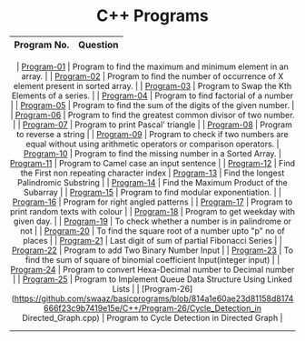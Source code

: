<div align="center">
  
  # C++ Programs
  
| Program No.| Question |
| ------- | ------ |



| [Program-01](https://github.com/swaaz/basicprograms/blob/814a1e60ae23d81158d8174666f23c9b7419e15e/C++/Program-01/Program.cpp) | Program to find the maximum and minimum element in an array.  |
| [Program-02](https://github.com/swaaz/basicprograms/blob/814a1e60ae23d81158d8174666f23c9b7419e15e/C++/Program-2/number_of_occurrence.cpp) | Program to find the number of occurrence of X element present in sorted array.  |
| [Program-03](https://github.com/swaaz/basicprograms/blob/814a1e60ae23d81158d8174666f23c9b7419e15e/C++/Program-3/program.cpp) | Program to Swap the Kth Elements of a series. |
| [Program-04](https://github.com/swaaz/basicprograms/blob/814a1e60ae23d81158d8174666f23c9b7419e15e/C++/Program-4/program.cpp) | Program to find factorial of a number |
| [Program-05](https://github.com/swaaz/basicprograms/blob/814a1e60ae23d81158d8174666f23c9b7419e15e/C++/Program-5/program.cpp) | Program to find the sum of the digits of the given number. |
| [Program-06](https://github.com/swaaz/basicprograms/blob/814a1e60ae23d81158d8174666f23c9b7419e15e/C++/Program-6/program.cpp) | Program to find the greatest common divisor of two number. |
| [Program-07](https://github.com/swaaz/basicprograms/blob/814a1e60ae23d81158d8174666f23c9b7419e15e/C++/Program-7/program.cpp) | Program to print Pascal' triangle |
| [Program-08](https://github.com/swaaz/basicprograms/blob/814a1e60ae23d81158d8174666f23c9b7419e15e/C++/Program-8/program.cpp) | Program to reverse a string |
| [Program-09](https://github.com/swaaz/basicprograms/blob/814a1e60ae23d81158d8174666f23c9b7419e15e/C++/Program-9/program.cpp) | Program to check if two numbers are equal without using arithmetic operators or comparison operators.
| [Program-10](https://github.com/swaaz/basicprograms/blob/814a1e60ae23d81158d8174666f23c9b7419e15e/C++/Program-10/program.cpp) | Program to find the missing number in  a Sorted Array.
| [Program-11](https://github.com/swaaz/basicprograms/blob/814a1e60ae23d81158d8174666f23c9b7419e15e/C++/Program11/Program11.cpp) | Program to Camel case an input sentence |
| [Program-12](https://github.com/swaaz/basicprograms/blob/814a1e60ae23d81158d8174666f23c9b7419e15e/C++/Program-12/program.cpp) | Find the First non repeating character index
| [Program-13](https://github.com/swaaz/basicprograms/blob/814a1e60ae23d81158d8174666f23c9b7419e15e/C++/Program-13/program.cpp) | Find the longest Palindromic Substring |
| [Program-14](https://github.com/swaaz/basicprograms/blob/814a1e60ae23d81158d8174666f23c9b7419e15e/C++/Program-14/program.cpp) | Find the Maximum Product of the Subarray |
| [Program-15](https://github.com/swaaz/basicprograms/blob/814a1e60ae23d81158d8174666f23c9b7419e15e/C++/Program-15/program.cpp) | Program to find modular exponentiation. |
| [Program-16](https://github.com/swaaz/basicprograms/blob/814a1e60ae23d81158d8174666f23c9b7419e15e/C++/Program-16/rightangle.cpp) | Program for right angled patterns |
| [Program-17](https://github.com/swaaz/basicprograms/blob/814a1e60ae23d81158d8174666f23c9b7419e15e/C++/Program-17/randomcolorscreen.cpp) | Program to print random texts with colour |
| [Program-18](https://github.com/swaaz/basicprograms/blob/814a1e60ae23d81158d8174666f23c9b7419e15e/C++/Program-18/getWeekday.cpp) | Program to get weekday with given day. |
| [Program-19](https://github.com/swaaz/basicprograms/blob/814a1e60ae23d81158d8174666f23c9b7419e15e/C++/program-19/palindrome.cpp) | To check whether a number is in palindrome or not |
| [Program-20](https://github.com/swaaz/basicprograms/blob/814a1e60ae23d81158d8174666f23c9b7419e15e/C++/Program-20/program.cpp) |  To find the square root of a number upto "p" no of places |
| [Program-21](https://github.com/swaaz/basicprograms/blob/814a1e60ae23d81158d8174666f23c9b7419e15e/C++/Program-21/program.cpp) | Last digit of sum of partial Fibonacci Series |
| [Program-22](https://github.com/swaaz/basicprograms/blob/814a1e60ae23d81158d8174666f23c9b7419e15e/C++/Program%2022/adding_two_string.cpp) | Program to add Two Binary Number Input |
| [Program-23](https://github.com/swaaz/basicprograms/blob/814a1e60ae23d81158d8174666f23c9b7419e15e/C++/Program%2023/sum_of_square_of_binomial_coefficient.cpp) | To find the sum of square of binomial coefficient Input(integer input) |
| [Program-24](https://github.com/swaaz/basicprograms/blob/814a1e60ae23d81158d8174666f23c9b7419e15e/C++/Program_24/HexaDecimal-Decimal.cpp) | Program to convert Hexa-Decimal number to Decimal number |
| [Program-25](https://github.com/swaaz/basicprograms/blob/814a1e60ae23d81158d8174666f23c9b7419e15e/C++/Program_25/Queues_Using_Linked_Lists.cpp) | Program to Implement Queue Data Structure Using Linked Lists |
| [Program-26](https://github.com/swaaz/basicprograms/blob/814a1e60ae23d81158d8174666f23c9b7419e15e/C++/Program-26/Cycle_Detection_in Directed_Graph.cpp) | Program to Cycle Detection in Directed Graph |

</div>
<hr>
